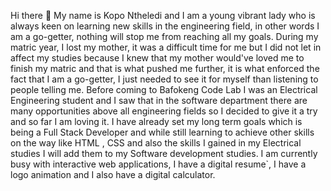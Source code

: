 Hi there 👋
My name is Kopo Ntheledi and I am a young vibrant lady who is always keen on learning new skills in the engineering field, in other words I am a go-getter, nothing will stop me from reaching all my goals. During my matric year, I lost my mother, it was a difficult time for me but I did not let in affect my studies because I knew that my mother would've loved me to finish my matric and that is what pushed me further, it is what enforced the fact that I am a go-getter, I just needed to see it for myself than listening to people telling me. Before coming to  Bafokeng Code Lab I was an Electrical Engineering student and I saw that in the software department there are many opportunities above all engineering fields so I decided to give it a try and so far I am loving it. I have already set my long term goals which is being a Full Stack Developer and while still learning to achieve other skills on the way like HTML , CSS and also the skills I gained in my Electrical studies I will add them to my Software development studies.
I am currently busy with interactive web applications, I have a digital resume`, I have a logo animation and I also have a digital calculator.


